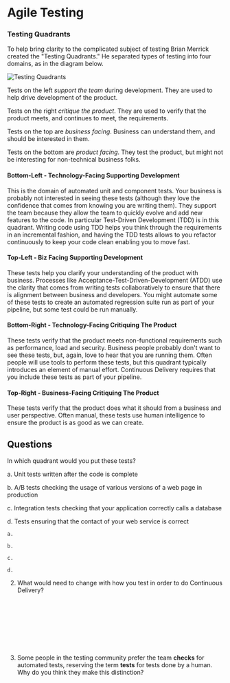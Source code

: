 # Agile Testing

### Testing Quadrants

To help bring clarity to the complicated subject of testing Brian Merrick created the "Testing Quadrants." He separated types of testing into four domains, as in the diagram below.

![Testing Quadrants](media/agile-testing.png)

Tests on the left <em>support the team</em> during development. They are used to help drive development of the product.

Tests on the right <em>critique the product</em>. They are used to verify that the product meets, and continues to meet, the requirements.

Tests on the top are <em>business facing</em>. Business can understand them, and should be interested in them.

Tests on the bottom are <em>product facing</em>. They test the product, but might not be interesting for non-technical business folks.


#### Bottom-Left - Technology-Facing Supporting Development

This is the domain of automated unit and component tests. Your business is probably not interested in seeing these tests (although they love the confidence that comes from knowing you are writing them). They support the team because they allow the team to quickly evolve and add new features to the code.
In particular Test-Driven Development (TDD) is in this quadrant. Writing code using TDD helps you think through the requirements in an incremental fashion, and having the TDD tests allows to you refactor continuously to keep your code clean enabling you to move fast.

#### Top-Left - Biz Facing Supporting Development

These tests help you clarify your understanding of the product with business. Processes like Acceptance-Test-Driven-Development (ATDD) use the clarity that comes from writing tests collaboratively to ensure that there is alignment between business and developers. You might automate some of these tests to create an automated regression suite run as part of your pipeline, but some test could be run manually.

#### Bottom-Right - Technology-Facing Critiquing The Product

These tests verify that the product meets non-functional requirements such as performance, load and security. Business people probably don't want to see these tests, but, again, love to hear that you are running them. Often people will use tools to perform these tests, but this quadrant typically introduces an element of manual effort. Continuous Delivery requires that you include these tests as part of your pipeline.

#### Top-Right - Business-Facing Critiquing The Product

These tests verify that the product does what it should from a business and user perspective. Often manual, these tests use human intelligence to ensure the product is as good as we can create.


## Questions

In which quadrant would you put these tests?
	
a. Unit tests written after the code is complete  

b. A/B tests checking the usage of various versions of a web page in production
	
c. 	Integration tests checking that your application correctly calls a database

	
d. Tests ensuring that the contact of your web service is correct


```
a.

b.

c.

d.

```
	

2. 	What would need to change with how you test in order to do Continuous Delivery?

```









```

3. Some people in the testing community prefer the team <b>checks</b> for automated tests, reserving the term <b>tests</b> for tests done by a human. Why do you think they make this distinction?

```









```
